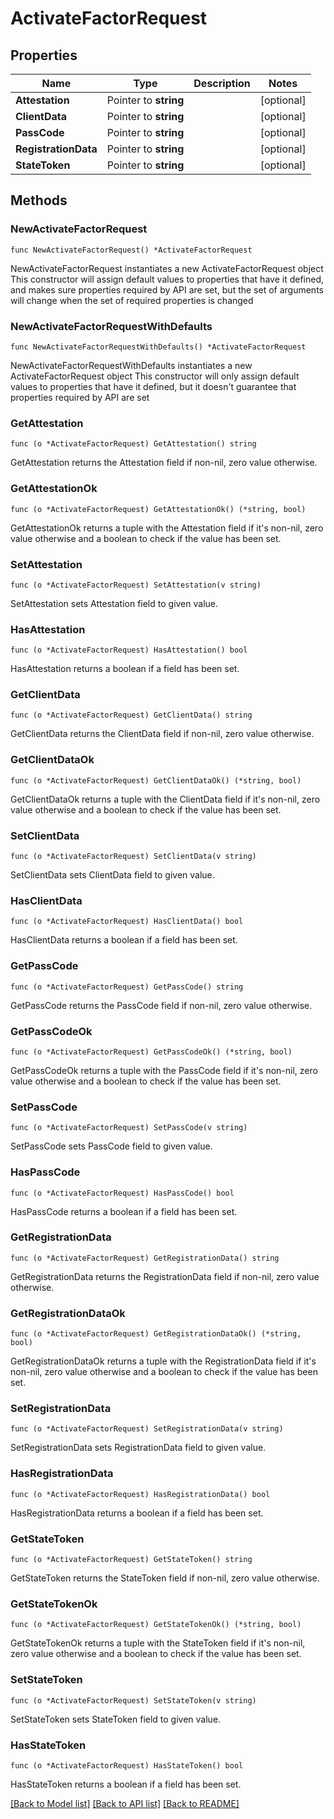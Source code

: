 # ActivateFactorRequest

## Properties

Name | Type | Description | Notes
------------ | ------------- | ------------- | -------------
**Attestation** | Pointer to **string** |  | [optional] 
**ClientData** | Pointer to **string** |  | [optional] 
**PassCode** | Pointer to **string** |  | [optional] 
**RegistrationData** | Pointer to **string** |  | [optional] 
**StateToken** | Pointer to **string** |  | [optional] 

## Methods

### NewActivateFactorRequest

`func NewActivateFactorRequest() *ActivateFactorRequest`

NewActivateFactorRequest instantiates a new ActivateFactorRequest object
This constructor will assign default values to properties that have it defined,
and makes sure properties required by API are set, but the set of arguments
will change when the set of required properties is changed

### NewActivateFactorRequestWithDefaults

`func NewActivateFactorRequestWithDefaults() *ActivateFactorRequest`

NewActivateFactorRequestWithDefaults instantiates a new ActivateFactorRequest object
This constructor will only assign default values to properties that have it defined,
but it doesn't guarantee that properties required by API are set

### GetAttestation

`func (o *ActivateFactorRequest) GetAttestation() string`

GetAttestation returns the Attestation field if non-nil, zero value otherwise.

### GetAttestationOk

`func (o *ActivateFactorRequest) GetAttestationOk() (*string, bool)`

GetAttestationOk returns a tuple with the Attestation field if it's non-nil, zero value otherwise
and a boolean to check if the value has been set.

### SetAttestation

`func (o *ActivateFactorRequest) SetAttestation(v string)`

SetAttestation sets Attestation field to given value.

### HasAttestation

`func (o *ActivateFactorRequest) HasAttestation() bool`

HasAttestation returns a boolean if a field has been set.

### GetClientData

`func (o *ActivateFactorRequest) GetClientData() string`

GetClientData returns the ClientData field if non-nil, zero value otherwise.

### GetClientDataOk

`func (o *ActivateFactorRequest) GetClientDataOk() (*string, bool)`

GetClientDataOk returns a tuple with the ClientData field if it's non-nil, zero value otherwise
and a boolean to check if the value has been set.

### SetClientData

`func (o *ActivateFactorRequest) SetClientData(v string)`

SetClientData sets ClientData field to given value.

### HasClientData

`func (o *ActivateFactorRequest) HasClientData() bool`

HasClientData returns a boolean if a field has been set.

### GetPassCode

`func (o *ActivateFactorRequest) GetPassCode() string`

GetPassCode returns the PassCode field if non-nil, zero value otherwise.

### GetPassCodeOk

`func (o *ActivateFactorRequest) GetPassCodeOk() (*string, bool)`

GetPassCodeOk returns a tuple with the PassCode field if it's non-nil, zero value otherwise
and a boolean to check if the value has been set.

### SetPassCode

`func (o *ActivateFactorRequest) SetPassCode(v string)`

SetPassCode sets PassCode field to given value.

### HasPassCode

`func (o *ActivateFactorRequest) HasPassCode() bool`

HasPassCode returns a boolean if a field has been set.

### GetRegistrationData

`func (o *ActivateFactorRequest) GetRegistrationData() string`

GetRegistrationData returns the RegistrationData field if non-nil, zero value otherwise.

### GetRegistrationDataOk

`func (o *ActivateFactorRequest) GetRegistrationDataOk() (*string, bool)`

GetRegistrationDataOk returns a tuple with the RegistrationData field if it's non-nil, zero value otherwise
and a boolean to check if the value has been set.

### SetRegistrationData

`func (o *ActivateFactorRequest) SetRegistrationData(v string)`

SetRegistrationData sets RegistrationData field to given value.

### HasRegistrationData

`func (o *ActivateFactorRequest) HasRegistrationData() bool`

HasRegistrationData returns a boolean if a field has been set.

### GetStateToken

`func (o *ActivateFactorRequest) GetStateToken() string`

GetStateToken returns the StateToken field if non-nil, zero value otherwise.

### GetStateTokenOk

`func (o *ActivateFactorRequest) GetStateTokenOk() (*string, bool)`

GetStateTokenOk returns a tuple with the StateToken field if it's non-nil, zero value otherwise
and a boolean to check if the value has been set.

### SetStateToken

`func (o *ActivateFactorRequest) SetStateToken(v string)`

SetStateToken sets StateToken field to given value.

### HasStateToken

`func (o *ActivateFactorRequest) HasStateToken() bool`

HasStateToken returns a boolean if a field has been set.


[[Back to Model list]](../README.md#documentation-for-models) [[Back to API list]](../README.md#documentation-for-api-endpoints) [[Back to README]](../README.md)


